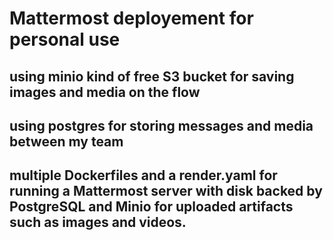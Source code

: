 # Mattermost deployement for personal use

## using minio kind of free S3 bucket for saving images and media on the flow
## using postgres for storing messages and media between my team

## multiple Dockerfiles and a render.yaml for running a Mattermost server with disk backed by PostgreSQL and Minio for uploaded artifacts such as images and videos.